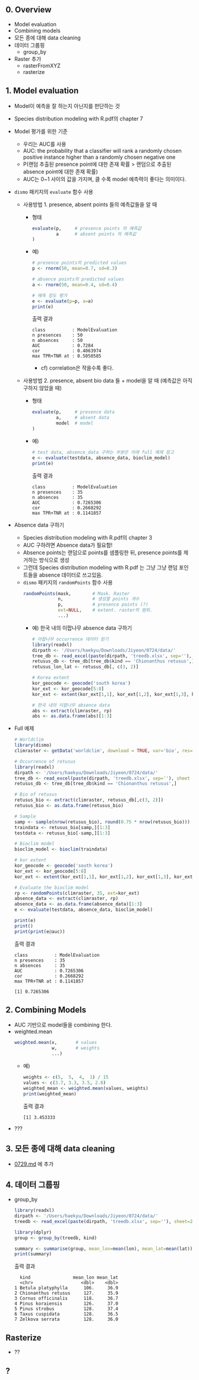 ## 0. Overview
- Model evaluation
- Combining models
- 모든 종에 대해 data cleaning
- 데이터 그룹핑
    - group_by
- Raster 추가
    - rasterFromXYZ
    - rasterize


## 1. Model evaluation
- Model이 예측을 잘 하는지 아닌지를 판단하는 것
- Species distribution modeling with R.pdf의 chapter 7
- Model 평가를 위한 기준
    - 우리는 AUC를 사용
    - AUC: the probability that a classifier will rank a randomly chosen positive instance higher than a randomly chosen negative one
    - P(랜덤 추출된 presence point에 대한 존재 확률 > 랜덤으로 추출된 absence point에 대한 존재 확률)
    - AUC는 0~1 사이의 값을 가지며, 클 수록 model 예측력이 좋다는 의미이다.
- `dismo` 패키지의 `evaluate` 함수 사용
    - 사용방법 1. presence, absent points 들의 예측값들을 알 때
        - 형태
            ```R
            evaluate(p,     # presence points 의 예측값
                     a      # absent points 의 예측값
            )
            ```
        - 예)
            ```R
            # presence points의 predicted values
            p <- rnorm(50, mean=0.7, sd=0.3)

            # absence points의 predicted values
            a <- rnorm(50, mean=0.4, sd=0.4)

            # 예측 정도 평가
            e <- evaluate(p=p, a=a)
            print(e)
            ```
            출력 결과
            ```
            class          : ModelEvaluation 
            n presences    : 50 
            n absences     : 50 
            AUC            : 0.7284 
            cor            : 0.4063974 
            max TPR+TNR at : 0.5050585 
            ```
            - cf) correlation은 작을수록 좋다.

    - 사용방법 2. presence, absent bio data 들 + model을 알 때 (예측값은 아직 구하지 않았을 때)
        - 형태 
            ```R
            evaluate(p,     # presence data
                     a,     # absent data
                     model  # model 
            )
            ```
        - 예)
            ```R
            # test data, absence_data 구하는 부분은 아래 full 예제 참고
            e <- evaluate(testdata, absence_data, bioclim_model)
            print(e)
            ```
            출력 결과
            ```
            class          : ModelEvaluation 
            n presences    : 35 
            n absences     : 35 
            AUC            : 0.7265306 
            cor            : 0.2668292 
            max TPR+TNR at : 0.1141857
            ```

- Absence data 구하기
    - Species distribution modeling with R.pdf의 chapter 3
    - AUC 구하려면 Absence data가 필요함!
    - Absence points는 랜덤으로 points를 샘플링한 뒤, presence points를 제거하는 방식으로 생성
    - 그런데 Species distribution modeling with R.pdf 는 그냥 그냥 랜덤 포인트들을 absence 데이터로 쓰고있음.
    - `dismo` 패키지의 `randomPoints` 함수 사용
        ```R
        randomPoints(mask,        # Mask. Raster
                     n,           # 생성할 points 개수
                     p,           # presence points (?)
                     ext=NULL,    # extent. raster의 범위.
                     ...)

        ```
        - 예) 한국 내의 이팝나무 absence data 구하기
            ```R
            # 아팝나무 occurrence 데이터 얻기
            library(readxl)
            dirpath <- '/Users/haekyu/Downloads/Jiyeon/0724/data/'
            tree_db <- read_excel(paste(dirpath, 'treedb.xlsx', sep=''), sheet = 2)
            retusus_db <- tree_db[tree_db$kind == 'Chionanthus retusus',]
            retusus_lon_lat <- retusus_db[, c(3, 2)]

            # Korea extent
            kor_geocode <- geocode('south korea')
            kor_ext <- kor_geocode[5:8]
            kor_ext <- extent(kor_ext[1,1], kor_ext[1,2], kor_ext[1,3], kor_ext[1,4])

            # 한국 내의 이팝나무 absence data
            abs <- extract(climraster, rp)
            abs <- as.data.frame(abs)[1:3]

            ```
- Full 예제
    ```R
    # Worldclim
    library(dismo)
    climraster <- getData('worldclim', download = TRUE, var='bio', res=10)

    # Occurrence of retusus
    library(readxl)
    dirpath <- '/Users/haekyu/Downloads/Jiyeon/0724/data/'
    tree_db <- read_excel(paste(dirpath, 'treedb.xlsx', sep=''), sheet = 2)
    retusus_db <- tree_db[tree_db$kind == 'Chionanthus retusus',]

    # Bio of retusus
    retusus_bio <- extract(climraster, retusus_db[,c(3, 2)])
    retusus_bio <- as.data.frame(retusus_bio)

    # Sample
    samp <- sample(nrow(retusus_bio), round(0.75 * nrow(retusus_bio)))
    traindata <- retusus_bio[samp,][1:3]
    testdata <- retusus_bio[-samp,][1:3]

    # Bioclim model
    bioclim_model <- bioclim(traindata)

    # kor extent
    kor_geocode <- geocode('south korea')
    kor_ext <- kor_geocode[5:8]
    kor_ext <- extent(kor_ext[1,1], kor_ext[1,2], kor_ext[1,3], kor_ext[1,4])

    # Evaluate the bioclim model
    rp <- randomPoints(climraster, 35, ext=kor_ext)
    absence_data <- extract(climraster, rp)
    absence_data <- as.data.frame(absence_data)[1:3]
    e <- evaluate(testdata, absence_data, bioclim_model)

    print(e)
    print()
    print(print(e@auc))
    ```
    출력 결과
    ```
    class          : ModelEvaluation 
    n presences    : 35 
    n absences     : 35 
    AUC            : 0.7265306 
    cor            : 0.2668292 
    max TPR+TNR at : 0.1141857

    [1] 0.7265306
    ```

## 2. Combining Models
- AUC 기반으로 model들을 combining 한다.
- weighted.mean
    ```R
    weighted.mean(x,       # values
                  w,       # weights
                  ...)
    ```
    - 예)
        ```R
        weights <- c(5,  5,  4,  1) / 15
        values <- c(3.7, 3.3, 3.5, 2.8)
        weighted_mean <- weighted.mean(values, weights)
        print(weighted_mean)
        ```
        출력 결과
        ```
        [1] 3.453333
        ```
- ???

## 3. 모든 종에 대해 data cleaning
- [0729.md](../0729/0729.md) 에 추가


## 4. 데이터 그룹핑
- group_by
    ```R
    library(readxl)
    dirpath <- '/Users/haekyu/Downloads/Jiyeon/0724/data/'
    treedb <- read_excel(paste(dirpath, 'treedb.xlsx', sep=''), sheet=2)

    library(dplyr)
    group <- group_by(treedb, kind)

    summary <- summarise(group, mean_lon=mean(lon), mean_lat=mean(lat))
    print(summary)
    ```
    출력 결과
    ```
      kind                mean_lon mean_lat
      <chr>                  <dbl>    <dbl>
    1 Betula platyphylla      106.     36.9
    2 Chionanthus retusus     127.     35.9
    3 Cornus officinalis      118.     36.7
    4 Pinus koraiensis        126.     37.0
    5 Pinus strobus           128.     37.4
    6 Taxus cuspidata         128.     36.5
    7 Zelkova serrata         128.     36.0
    ```

## Rasterize
- ??

## ?








